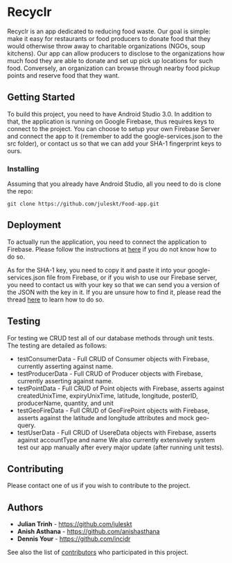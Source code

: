 # Recyclr

Recyclr is an app dedicated to reducing food waste. Our goal is simple: make it easy for restaurants or food producers to donate food that they would otherwise throw away to charitable organizations (NGOs, soup kitchens). Our app can allow producers to disclose to the organizations how much food they are able to donate and set up pick up locations for such food. Conversely, an organization can browse through nearby food pickup points and reserve food that they want.

## Getting Started

To build this project, you need to have Android Studio 3.0. In addition to that, the application is running on Google Firebase, thus requires keys to connect to the project. You can choose to setup your own Firebase Server and connect the app to it (remember to add the google-services.json to the src folder), or contact us so that we can add your SHA-1 fingerprint keys to ours.

### Installing

Assuming that you already have Android Studio, all you need to do is clone the repo:
```
git clone https://github.com/juleskt/Food-app.git
```

## Deployment

To actually run the application, you need to connect the application to Firebase. Please follow the instructions at [here](https://developer.android.com/studio/write/firebase.html) if you do not know how to do so.

As for the SHA-1 key, you need to copy it and paste it into your google-services.json file from Firebase, or if you wish to use our Firebase server, you need to contact us with your key so that we can send you a version of the JSON with the key in it. If you are unsure how to find it, please read the thread [here](https://stackoverflow.com/questions/27609442/how-to-get-the-sha-1-fingerprint-certificate-in-android-studio-for-debug-mode) to learn how to do so.

## Testing
For testing we CRUD test all of our database methods through unit tests. The testing are detailed as follows:
- testConsumerData - Full CRUD of Consumer objects with Firebase, currently asserting against name.
- testProducerData - Full CRUD of Producer objects with Firebase, currently asserting against name.
- testPointData - Full CRUD of Point objects with Firebase, asserts against createdUnixTime, expiryUnixTime, latitude, longitude, posterID, producerName, quantity, and unit
- testGeoFireData - Full CRUD of GeoFirePoint objects with Firebase, asserts against the latitude and longitude attributes and mock geo-query.
- testUserData - Full CRUD of UsereData objects with Firebase, asserts against accountType and name
We also currently extensively system test our app manually after every major update (after running unit tests).

## Contributing

Please contact one of us if you wish to contribute to the project.

## Authors

* **Julian Trinh** - <https://github.com/juleskt>
* **Anish Asthana** - <https://github.com/anishasthana>
* **Dennis Your** - <https://github.com/incidr>

See also the list of [contributors](https://github.com/juleskt/Food-app/graphs/contributors) who participated in this project.

